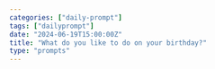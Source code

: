 ```yaml
---
categories: ["daily-prompt"]
tags: ["dailyprompt"]
date: "2024-06-19T15:00:00Z"
title: "What do you like to do on your birthday?"
type: "prompts"
---
```

